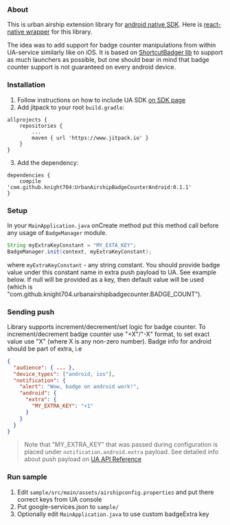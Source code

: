 ### About
This is urban airship extension library for [android native SDK](https://github.com/urbanairship/android-library).
Here is [react-native wrapper](https://github.com/Knight704/RNUrbanAirshipBadgeCounterAndroid) for this library.

The idea was to add support for badge counter manipulations from within UA-service similarly like on iOS.
It is based on [ShortcutBadger lib](https://github.com/leolin310148/ShortcutBadger) to support as much launchers as possible, but one should bear in mind that badge counter support
is not guaranteed on every android device.

### Installation
1) Follow instructions on how to include UA SDK [on SDK page](https://github.com/urbanairship/android-library)
2) Add jitpack to your root `build.gradle`:
```
allprojects {
    repositories {
        ...
        maven { url 'https://www.jitpack.io' }
    }
}
```
3) Add the dependency:
```
dependencies {
    compile 'com.github.knight704:UrbanAirshipBadgeCounterAndroid:0.1.1'
}
```

### Setup
In your `MainApplication.java` onCreate method put this method call before any usage of `BadgeManager` module.
```java
String myExtraKeyConstant = "MY_EXTA_KEY";
BadgeManager.init(context, myExtraKeyConstant);
```
where `myExtraKeyConstant` - any string constant. You should provide badge value under this constant name in extra push payload to UA. See example below.
If null will be provided as a key, then default value will be used (which is "com.github.knight704.urbanairshipbadgecounter.BADGE_COUNT").

### Sending push
Library supports increment/decrement/set logic for badge counter.
To increment/decrement badge counter use "+X"/"-X" format, to set exact value use "X" (where X is any non-zero number).
Badge info for android should be part of extra, i.e
```json
{
  "audience": { ... },
  "device_types": ["android, ios"],
  "notification": {
    "alert": "Wow, badge on android work!",
    "android": {
      "extra": {
        "MY_EXTRA_KEY": "+1"
      }
    }
  }
}
```
> Note that "MY_EXTRA_KEY" that was passed during configuration is placed under `notification.android.extra` payload.
See detailed info about push payload on [UA API Reference](https://docs.urbanairship.com/api/ua/)

### Run sample
1) Edit `sample/src/main/assets/airshipconfig.properties` and put there correct keys from UA console
2) Put google-services.json to `sample/`
3) Optionally edit `MainApplication.java` to use custom badgeExtra key
